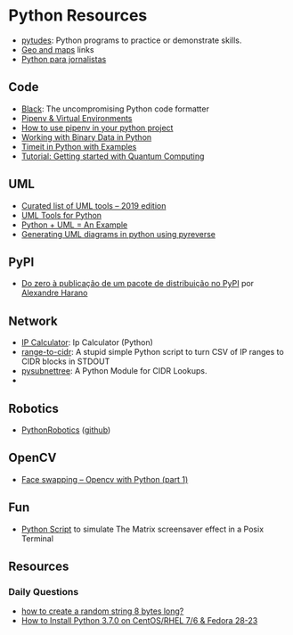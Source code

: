 # Python Resources

* [pytudes](https://github.com/norvig/pytudes): Python programs to practice or demonstrate skills.
* [Geo and maps](./maps.md) links
* [Python para jornalistas](https://github.com/letuche/python-jornas)

## Code

* [Black](https://github.com/ambv/black): The uncompromising Python code formatter 
* [Pipenv & Virtual Environments](https://docs.python-guide.org/dev/virtualenvs/)
* [How to use pipenv in your python project](https://jcutrer.com/howto/dev/python/pipenv-pipfile)
* [Working with Binary Data in Python](https://www.devdungeon.com/content/working-binary-data-python)
* [Timeit in Python with Examples](https://www.geeksforgeeks.org/timeit-python-examples/)
* [Tutorial: Getting started with Quantum Computing](http://dataespresso.com/en/2018/07/22/Tutorial-Generating-random-numbers-with-a-quantum-computer-Python/)

## UML

* [Curated list of UML tools – 2019 edition](https://modeling-languages.com/uml-tools/)
* [UML Tools for Python](http://sungsoo.github.io/2018/03/21/uml-tools-for-python.html)
* [Python + UML = An Example](http://www.objectsbydesign.com/projects/python_example.html)
* [Generating UML diagrams in python using pyreverse](https://gist.github.com/HarshaVardhanBabu/9a47db9e33cf06e9e1e917520bb54056)

## PyPI

* [Do zero à publicação de um pacote de distribuição no PyPI](https://speakerdeck.com/ayharano/do-zero-a-publicacao-de-um-pacote-de-distribuicao-no-pypi) por [Alexandre Harano](https://alexandre.harano.net.br)

## Network

* [IP Calculator](https://github.com/kailashjoshi/Ipcalculator): Ip Calculator (Python)
* [range-to-cidr](https://github.com/f3ndot/range-to-cidr): A stupid simple Python script to turn CSV of IP ranges to CIDR blocks in STDOUT
* [pysubnettree](https://github.com/zeek/pysubnettree): A Python Module for CIDR Lookups.
* 
  
## Robotics

* [PythonRobotics](https://atsushisakai.github.io/PythonRobotics/) ([github](https://github.com/AtsushiSakai/PythonRobotics))

## OpenCV

* [Face swapping – Opencv with Python (part 1)](https://pysource.com/2019/04/04/face-swapping-opencv-with-python-part-1/)

## Fun

* [Python Script](https://github.com/jsbueno/terminal_matrix) to simulate The Matrix screensaver effect in a Posix Terminal

## Resources

### Daily Questions

* [how to create a random string 8 bytes long?](https://stackoverflow.com/questions/11593360/python-how-to-create-a-random-string-8-bytes-long)
* [How to Install Python 3.7.0 on CentOS/RHEL 7/6 & Fedora 28-23](https://tecadmin.net/install-python-3-7-on-centos/)
